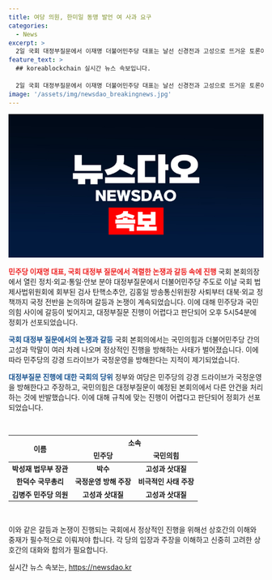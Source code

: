 ```yaml
---
title: 여당 의원, 한미일 동맹 발언 여 사과 요구
categories:
  - News
excerpt: >
  2일 국회 대정부질문에서 이재명 더불어민주당 대표는 날선 신경전과 고성으로 뜨거운 토론이 벌어졌다. 정치·외교·통일·안보 등 국정 문제를 놓고 여야가 공방을 펼치며 회의는 정회되었고, 대응에 힘이 든 민주당은 강경 드라이브가 국정운영을 방해한다는 비판을 받았다. 갈등은 극에 달해 국민의힘과의 고성으로 진행이 어려워지자, 정회가 선포되어 종료되었다.
feature_text: >
  ## koreablockchain 실시간 뉴스 속보입니다.

  2일 국회 대정부질문에서 이재명 더불어민주당 대표는 날선 신경전과 고성으로 뜨거운 토론이 벌어졌다. 정치·외교·통일·안보 등 국정 문제를 놓고 여야가 공방을 펼치며 회의는 정회되었고, 대응에 힘이 든 민주당은 강경 드라이브가 국정운영을 방해한다는 비판을 받았다. 갈등은 극에 달해 국민의힘과의 고성으로 진행이 어려워지자, 정회가 선포되어 종료되었다.
image: '/assets/img/newsdao_breakingnews.jpg'
---
```


<p><img src="/assets/img/newsdao_breakingnews.jpg" alt="koreablockchain 속보" /></p>

<p><b><span style="color: #ee2323;">민주당 이재명 대표, 국회 대정부 질문에서 격렬한 논쟁과 갈등 속에 진행</span></b>
국회 본회의장에서 열린 정치·외교·통일·안보 분야 대정부질문에서 더불어민주당 주도로 이날 국회 법제사법위원회에 회부된 검사 탄핵소추안, 김홍일 방송통신위원장 사퇴부터 대북·외교 정책까지 국정 전반을 논의하며 갈등과 논쟁이 계속되었습니다. 이에 대해 민주당과 국민의힘 사이에 갈등이 빚어지고, 대정부질문 진행이 어렵다고 판단되어 오후 5시54분에 정회가 선포되었습니다.</p>

<p><b><span style="color: #1a5490;">국회 대정부 질문에서의 논쟁과 갈등</span></b>
국회 본회의에서는 국민의힘과 더불어민주당 간의 고성과 막말이 여러 차례 나오며 정상적인 진행을 방해하는 사태가 벌어졌습니다. 이에 따라 민주당의 강경 드라이브가 국정운영을 방해한다는 지적이 제기되었습니다.</p>

<p><b><span style="color: #1a5490;">대정부질문 진행에 대한 국회의 당위</span></b>
정부와 여당은 민주당의 강경 드라이브가 국정운영을 방해한다고 주장하고, 국민의힘은 대정부질문이 예정된 본회의에서 다른 안건을 처리하는 것에 반발했습니다. 이에 대해 규칙에 맞는 진행이 어렵다고 판단되어 정회가 선포되었습니다.</p>

<p data-ke-size="size16">&nbsp;</p>

<table>
    <thead>
        <tr>
            <th rowspan="2" style="text-align: center; vertical-align: middle;"><b>이름</b></th>
            <th colspan="2" style="text-align: center;"><b>소속</b></th>
        </tr>
        <tr>
            <td style="text-align: center;"><b>민주당</b></td>
            <td style="text-align: center;"><b>국민의힘</b></td>
        </tr>
    </thead>
    <tbody>
        <tr>
            <td style="text-align: center; height: 17px;"><b>박성재 법무부 장관</b></td>
            <td style="text-align: center;"><b>박수</b></td>
            <td style="text-align: center;"><b>고성과 삿대질</b></td>
        </tr>
        <tr>
            <td style="text-align: center; height: 17px;"><b>한덕수 국무총리</b></td>
            <td style="text-align: center;"><b>국정운영 방해 주장</b></td>
            <td style="text-align: center;"><b>비극적인 사태 주장</b></td>
        </tr>
        <tr>
            <td style="text-align: center; height: 17px;"><b>김병주 민주당 의원</b></td>
            <td style="text-align: center;"><b>고성과 삿대질</b></td>
            <td style="text-align: center;"><b>고성과 삿대질</b></td>
        </tr>
    </tbody>
</table>

<p data-ke-size="size16">&nbsp;</p>

<p>이와 같은 갈등과 논쟁이 진행되는 국회에서 정상적인 진행을 위해선 상호간의 이해와 중재가 필수적으로 이뤄져야 합니다. 각 당의 입장과 주장을 이해하고 신중히 고려한 상호간의 대화와 합의가 필요합니다.</p>
실시간 뉴스 속보는, <a href="https://newsdao.kr" rel="dofollow">https://newsdao.kr</a>


